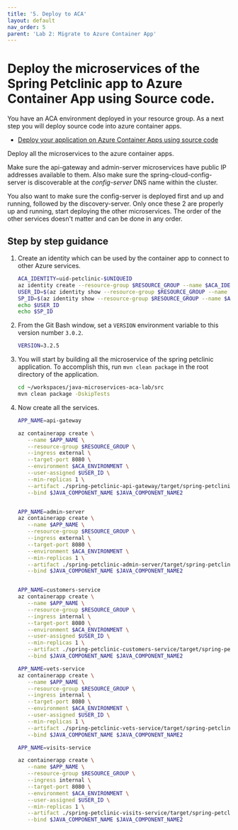```yaml
---
title: '5. Deploy to ACA'
layout: default
nav_order: 5
parent: 'Lab 2: Migrate to Azure Container App'
---
```


# Deploy the microservices of the Spring Petclinic app to Azure Container App using Source code.

You have an ACA environment deployed in your resource group. As a next step you will deploy source code into azure container apps.



- [Deploy your application on Azure Container Apps using source code](https://learn.microsoft.com/en-us/azure/container-apps/containerapp-up#deploy-from-local-source-code)

Deploy all the microservices to the azure container apps. 

Make sure the api-gateway and admin-server microservices have public IP addresses available to them. Also make sure the spring-cloud-config-server is discoverable at the _config-server_ DNS name within the cluster.

You also want to make sure the config-server is deployed first and up and running, followed by the discovery-server. Only once these 2 are properly up and running, start deploying the other microservices. The order of the other services doesn't matter and can be done in any order.


## Step by step guidance

1. Create an identity which can be used by the container app to connect to other Azure services.
  
   ```bash
   ACA_IDENTITY=uid-petclinic-$UNIQUEID
   az identity create --resource-group $RESOURCE_GROUP --name $ACA_IDENTITY --output json
   USER_ID=$(az identity show --resource-group $RESOURCE_GROUP --name $ACA_IDENTITY --query id --output tsv)
   SP_ID=$(az identity show --resource-group $RESOURCE_GROUP --name $ACA_IDENTITY --query principalId --output tsv)
   echo $USER_ID
   echo $SP_ID
   ```
   
1. From the Git Bash window, set a `VERSION` environment variable to this version number `3.0.2`.

   ```bash
   VERSION=3.2.5
   ```

1. You will start by building all the microservice of the spring petclinic application. To accomplish this, run `mvn clean package` in the root directory of the application.

   ```bash
   cd ~/workspaces/java-microservices-aca-lab/src
   mvn clean package -DskipTests
   ```

1. Now create all the services.

    ```bash
    APP_NAME=api-gateway

    az containerapp create \
       --name $APP_NAME \
       --resource-group $RESOURCE_GROUP \
       --ingress external \
       --target-port 8080 \
       --environment $ACA_ENVIRONMENT \
       --user-assigned $USER_ID \
       --min-replicas 1 \
       --artifact ./spring-petclinic-api-gateway/target/spring-petclinic-api-gateway-$VERSION.jar \
       --bind $JAVA_COMPONENT_NAME $JAVA_COMPONENT_NAME2


    APP_NAME=admin-server
    az containerapp create \
       --name $APP_NAME \
       --resource-group $RESOURCE_GROUP \
       --ingress external \
       --target-port 8080 \
       --environment $ACA_ENVIRONMENT \
       --min-replicas 1 \
       --artifact ./spring-petclinic-admin-server/target/spring-petclinic-admin-server-$VERSION.jar \
       --bind $JAVA_COMPONENT_NAME $JAVA_COMPONENT_NAME2


    APP_NAME=customers-service
    az containerapp create \
       --name $APP_NAME \
       --resource-group $RESOURCE_GROUP \
       --ingress internal \
       --target-port 8080 \
       --environment $ACA_ENVIRONMENT \
       --user-assigned $USER_ID \
       --min-replicas 1 \
       --artifact ./spring-petclinic-customers-service/target/spring-petclinic-customers-service-$VERSION.jar \
       --bind $JAVA_COMPONENT_NAME $JAVA_COMPONENT_NAME2

    APP_NAME=vets-service
    az containerapp create \
       --name $APP_NAME \
       --resource-group $RESOURCE_GROUP \
       --ingress internal \
       --target-port 8080 \
       --environment $ACA_ENVIRONMENT \
       --user-assigned $USER_ID \
       --min-replicas 1 \
       --artifact ./spring-petclinic-vets-service/target/spring-petclinic-vets-service-$VERSION.jar \
       --bind $JAVA_COMPONENT_NAME $JAVA_COMPONENT_NAME2

    APP_NAME=visits-service

    az containerapp create \
       --name $APP_NAME \
       --resource-group $RESOURCE_GROUP \
       --ingress internal \
       --target-port 8080 \
       --environment $ACA_ENVIRONMENT \
       --user-assigned $USER_ID \
       --min-replicas 1 \
       --artifact ./spring-petclinic-visits-service/target/spring-petclinic-visits-service-$VERSION.jar \
       --bind $JAVA_COMPONENT_NAME $JAVA_COMPONENT_NAME2
  
```
   
